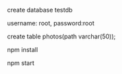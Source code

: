 create database testdb

username: root,   password:root

create table photos(path varchar(50));


npm install 


npm start
